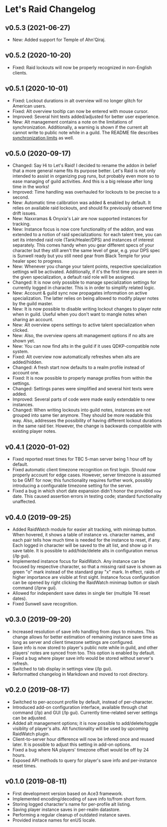 # Let's Raid Changelog

## v0.5.3 (2021-06-27)

- New: Added support for Temple of Ahn'Qiraj.

## v0.5.2 (2020-10-20)

- Fixed: Raid lockouts will now be properly recognized in non-English clients.

## v0.5.1 (2020-10-01)

- Fixed: Lockout durations in alt overview will no longer glitch for American users.
- Fixed: Alt overview tooltip can now be entered with mouse cursor.
- Improved: Several hint texts added/adjusted for better user experience.
- New: Alt management contains a note on the limitations of synchronization.
  Additionally, a warning is shown if the current alt cannot write to public
  note while in a guild. The README file describes [synchronization limits](https://github.com/SiarkowyMods/LetsRaid#note-on-synchronization) as well.

## v0.5.0 (2020-09-17)

- Changed: Say Hi to Let's Raid! I decided to rename the addon in belief that
  a more general name fits its purpose better. Let's Raid is not only intended
  to assist in organizing pug runs, but probably even more so to ease managing
  of guild activities. And this is a big release after long time in the works!
- Improved: Time handling was overhauled for lockouts to be precise to a second.
- New: Automatic time calibration was added & enabled by default. It relies on
  available raid lockouts, and should fix previously observed time drift issues.
- New: Naxxramas & Onyxia's Lair are now supported instances for tracking.
- New: Instance focus is now core functionality of the addon, and was extended
  to a notion of raid specializations: for each talent tree, you can set its
  intended raid role (Tank/Healer/DPS) and instances of interest separately.
  This comes handy when you gear different specs of your character but they
  still aren't the same level of gear, e.g. your DPS spec is Sunwell ready but
  you still need gear from Black Temple for your healer spec to progress.
- New: Whenever you change your talent points, respective specialization
  settings will be activated. Additionally, if it's the first time you are
  seen in the given specialization, a default raid role will be assigned.
- Changed: It is now only possible to manage specialization settings for
  currently logged in character. This is in order to simplify related logic.
- New: Account & guild sync now propagates information on active specialization.
  The latter relies on being allowed to modify player notes by the guild master.
- New: It is now possible to disable writing lockout changes to player note when
  in guild. Useful when you don't want to mangle notes when sharing an account.
- New: Alt overview opens settings to active talent specialization when clicked.
- New: Also, the overview opens alt management options if no alts are shown yet.
- New: You can now find alts in the guild if it uses QDKP-compatible note system.
- Fixed: Alt overview now automatically refreshes when alts are added/hidden.
- Changed: A fresh start now defaults to a realm profile instead of account one.
- Fixed: It is now possible to properly manage profiles from within the settings.
- Changed: Settings panes were simplified and several hint texts were added.
- Improved: Several parts of code were made easily extendable to new instances.
- Changed: When writing lockouts into guild notes, instances are not grouped
  into same tier anymore. They should be more readable this way. Also, addresses
  the possibility of having different lockout durations in the same raid tier.
  However, the change is backwards compatible with existing player notes.

## v0.4.1 (2020-01-02)

- Fixed reported reset times for TBC 5-man server being 1 hour off by default.
- Fixed automatic client timezone recognition on first login. Should now properly
  account for edge cases. However, server timezone is assumed to be GMT for now;
  this functionality requires further work, possibly introducing a configurable
  timezone setting for the server.
- Fixed a bug in which short date expansion didn't honor the provided `now` date.
  This caused assertion errors in testing code; standard functionality unaffected.

## v0.4.0 (2019-09-25)

- Added RaidWatch module for easier alt tracking, with minimap button. When
  hovered, it shows a table of instance vs. character names, and each pair
  tells how much time is needed for the instance to reset, if any. Each logged
  in character will be saved to the alt list, and show up in save table. It is
  possible to add/hide/delete alts in configuration menus (/lp gui).
- Implemented instance focus for RaidWatch. Any instance can be focused by
  respective character, so that a missing raid save is shown as green "o" mark
  instead of the standard gray "x" mark. In effect, raids of higher importance
  are visible at first sight. Instance focus configuration can be opened by
  right clicking the RaidWatch minimap button or slash command (/lprw gui).
- Allowed for independent save dates in single tier (multiple T6 reset dates).
- Fixed Sunwell save recognition.

## v0.3.0 (2019-09-20)

- Increased resolution of save info handling from days to minutes. This change
  allows for better estimation of remaining instance save time as long as server
  and client timezone settings are configured.
- Save info is now stored to player's public note while in guild, and other
  players' notes are synced from too. This option is enabled by default.
- Fixed a bug where player save info would be stored without server's refresh.
- Switched to tab display in settings view (/lp gui).
- Reformatted changelog in Markdown and moved to root directory.

## v0.2.0 (2019-08-17)

- Switched to per-account profile by default, instead of per-character.
- Introduced add-on configuration interface, available through chat command (/lp)
  and GUI (/lp gui). Currently time-related server settings can be adjusted.
- Added alt management options; it is now possible to add/delete/toggle visiblity
  of player's alts. Alt functionality will be used by upcoming RaidWatch plugin.
- Client-to-server hour difference will now be infered once and reused later.
  It is possible to adjust this setting in add-on options.
- Fixed a bug where NA players' timezone offset would be off by 24 hours.
- Exposed API methods to query for player's save info and per-instance reset times.

## v0.1.0 (2019-08-11)

- First development version based on Ace3 framework.
- Implemented encoding/decoding of save info to/from short form.
- Storing logged character's name for per-profile alt listing.
- Saving player instance saves in per-realm datastore.
- Performing a regular cleanup of outdated instance saves.
- Provided instace names for enUS locale.
